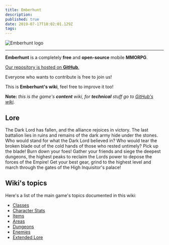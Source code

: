 ```yaml
---
title: Emberhunt
description: 
published: true
date: 2019-07-17T18:02:01.129Z
tags: 
---
```


![Emberhunt logo](https://i.imgur.com/RyI6qDt.png)

----

**Emberhunt** is a completely **free** and **open-source** mobile **MMORPG**.

[Our repository is hosted on **GitHub**.](https://github.com/emberhunt/)

Everyone who wants to contribute is free to join us!

This is **Emberhunt's wiki**, feel free to improve it too!

**Note:** *this is the game's **content** wiki, for **technical** stuff go to [GitHub's wiki](https://github.com/emberhunt/emberhunt/wiki).*

## Lore

The Dark Lord has fallen, and the alliance rejoices in victory. The last battalion lies in ruins and remains of the dark army hide under the stones. Who would stand for what the Dark Lord believed in? Who would tear the broken blade out of the cold hands of those who rested untimely? Pick up the blade! Burn down your foes! Gather your friends and siege the deepest dungeons, the highest peaks to reclaim the Lords power to depose the forces of the Empire! Get your best gear, grind to the highest level and march through the gates of the High Inquisitor's palace!

## Wiki's topics

Here's a list of the main game's topics documented in this wiki:

 - [Classes](classes)
 - [Character Stats](character-stats)
 - [Items](items)
 - [Areas](areas)
 - [Dungeons](dungeons)
 - [Enemies](enemies)
 - [Extended Lore](full-lore)
